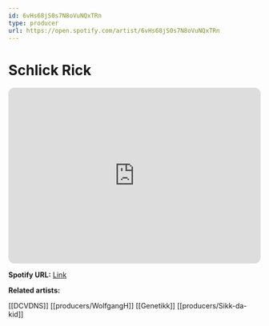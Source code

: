 ```yaml
---
id: 6vHs68jS0s7N8oVuNQxTRn
type: producer
url: https://open.spotify.com/artist/6vHs68jS0s7N8oVuNQxTRn
---
```

# Schlick Rick

<iframe style="border-radius:12px" src="https://open.spotify.com/embed/artist/6vHs68jS0s7N8oVuNQxTRn" width="100%" height="352" frameBorder="0" allowfullscreen="" allow="autoplay; clipboard-write; encrypted-media; fullscreen; picture-in-picture" loading="lazy"></iframe>

**Spotify URL:** [Link](https://open.spotify.com/artist/6vHs68jS0s7N8oVuNQxTRn)

**Related artists:**

[[DCVDNS]]
[[producers/WolfgangH]]
[[Genetikk]]
[[producers/Sikk-da-kid]]
